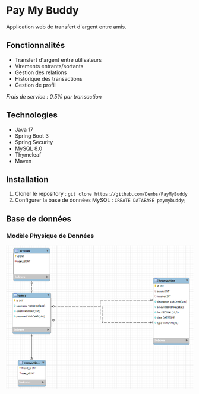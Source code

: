 # Pay My Buddy

Application web de transfert d'argent entre amis.

## Fonctionnalités

- Transfert d'argent entre utilisateurs
- Virements entrants/sortants
- Gestion des relations
- Historique des transactions
- Gestion de profil

*Frais de service : 0.5% par transaction*

## Technologies

- Java 17
- Spring Boot 3
- Spring Security
- MySQL 8.0
- Thymeleaf
- Maven

## Installation

1. Cloner le repository : `git clone https://github.com/Dembs/PayMyBuddy`
2. Configurer la base de données MySQL : `CREATE DATABASE paymybuddy;`

## Base de données

### Modèle Physique de Données
![MPD](/src/main/resources/readme/MPD.png)
